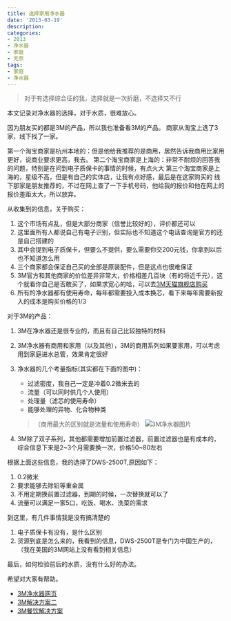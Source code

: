```yaml
---
title: 选择家用净水器
date: '2013-03-19'
description:
categories:
- 2013
- 净水器
- 家庭
- 无奈
tags:
- 家庭
- 净水器
---
```


>对于有选择综合征的我，选择就是一次折磨，不选择又不行

本文记录对净水器的选择，对于水质，很难放心。

因为朋友买的都是3M的产品，所以我也准备看3M的产品。
商家从淘宝上选了3家，线下找了一家。

第一个淘宝商家是杭州本地的：但是他给我推荐的是商用，居然告诉我商用比家用更好，说商业要求更高，我去。
第二个淘宝商家是上海的：非常不耐烦的回答我的问题，特别是在问到电子质保卡的事情的时候，有点火大
第三个淘宝商家是上海的，星级不高，但是有自己的实体店，让我有点好感，最后是在这家购买的
线下那家是朋友推荐的，不过在网上查了一下手机号码，他给我的报价和他在网上的报价差距太大，所以放弃。

从收集到的信息，关于购买：

1.	这个市场有点乱，但是大部分商家（信誉比较好的），评价都还可以
2.	这里面所有人都说自己有电子识别，但实际也不知道这个电话查询是官方的还是自己搭建的
3.	其中会提到电子质保卡，但要么不提供，要么需要你交200元钱，你拿到以后也不知道怎么用
4.	三个商家都会保证自己买的全部是原装配件，但是这点也很难保证
5.	3M官方和其他商家的价位差异非常大，价格相差几百块（有的将近千元），这个就看你自己是否敢买了，如果求宽心的哈，可以去[3M天猫旗舰店购买](http://3m.tmall.com)
6.	所有的净水器都有使用寿命，每年都需要投入成本换芯，看下来每年需要新投入的成本是购买价格的1/3

对于3M的产品：

1.	3M在净水器还是很专业的，而且有自己比较独特的材料
2.	3M净水器有商用和家用（以及其他），3M的商用系列如果要家用，可以考虑用到家庭进水总管，效果肯定很好
3.	净水器的几个考量指标(其实都在下面的图中)：
	*	过滤密度，我自己一定是冲着0.2微米去的
	*	流量（可以同时供几个人使用）
	*	处理量（滤芯的使用寿命）
	*	能够处理的异物、化合物种类
	>（商用最大的区别就是流量和使用寿命）
	![3M净水器图片](http://ww3.sinaimg.cn/mw690/543ff35dgw1e2wgwrushzj.jpg)

4.	3M除了双子系列，其他都需要增加前置过滤器，前置过滤器也是有成本的，综合信息下来是2~3个月需要换一次，价格50~80左右

根据上面这些信息，我的选择了DWS-2500T,原因如下：

1.	0.2微米
2.	要求能够去除铅等重金属
3.	不用定期换前置过滤器，到期的时候，一次替换就可以了
4.	流量可以满足一家5口，吃饭、喝水、洗菜的需求

到这里，有几件事情我是没有搞清楚的

1.	电子质保卡有没有，是什么区别
2.	货源到底是怎么来的，我看到的信息，DWS-2500T是专门为中国生产的，（我在美国的3M网站上没有看到相关信息）

最后，如何检验前后的水质，没有什么好的办法。

希望对大家有帮助。


*	[3M净水器网页](http://solutions.3m.com.cn/wps/portal/3M/zh_CN/CUNOWater/Home/ProductInfo/Residential/)
*	[3M解决方案二](http://media.3m.com.cn/Cuno/attachments/nav/residential%20product%20leaflet.pdf)
*	[3M餐饮解决方案](http://multimedia.3m.com/mws/mediawebserver?mwsId=kkkkkmN6cwZLdp4Mgq4khQs7YON3YwN69OlkYOlkYkkkkkk--)
